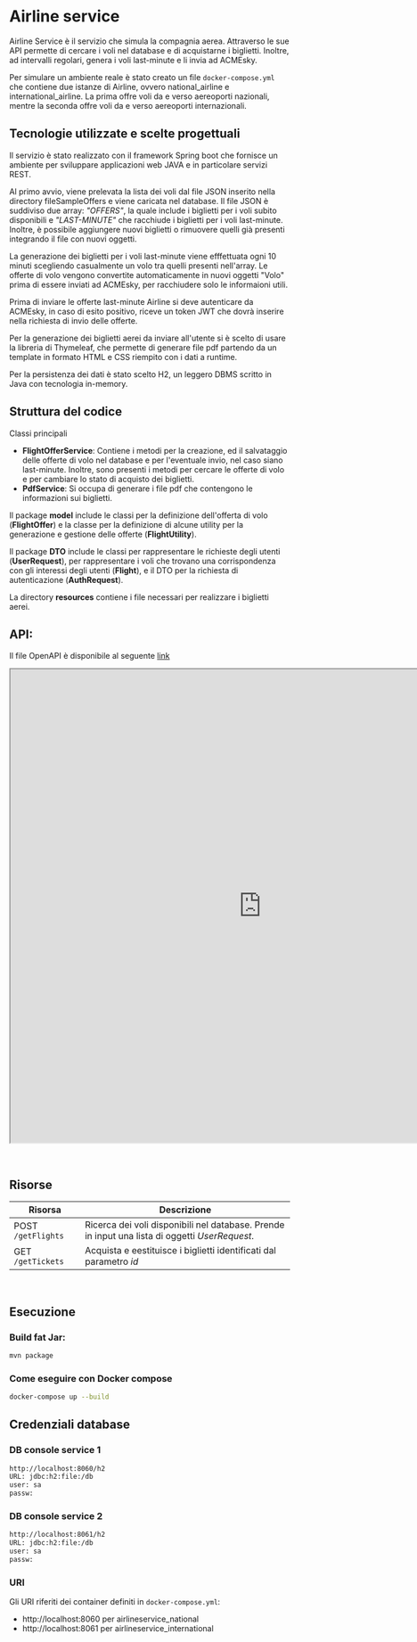 
# Airline service

Airline Service è il servizio che simula la compagnia aerea. 
Attraverso le sue API permette di cercare i voli nel database e di acquistarne i biglietti. Inoltre, ad intervalli regolari, genera i voli last-minute e li invia ad ACMEsky.

Per simulare un ambiente reale è stato creato un file `docker-compose.yml` che contiene due istanze di Airline, ovvero national_airline e international_airline.
La prima offre voli da e verso aereoporti nazionali, mentre la seconda offre voli da e verso aereoporti internazionali.

## Tecnologie utilizzate e scelte progettuali

Il servizio è stato realizzato con il framework Spring boot che fornisce un ambiente per sviluppare applicazioni web JAVA e in particolare servizi REST. 

Al primo avvio, viene prelevata la lista dei voli dal file JSON inserito nella directory fileSampleOffers e viene caricata nel database.
Il file JSON è suddiviso due array: *"OFFERS"*, la quale include i biglietti per i voli subito disponibili e *"LAST-MINUTE"*  che racchiude i biglietti per i voli last-minute. Inoltre, è possibile aggiungere nuovi biglietti o rimuovere quelli già presenti integrando il file con nuovi oggetti.

La generazione dei biglietti per i voli last-minute viene efffettuata ogni 10 minuti scegliendo casualmente un volo tra quelli presenti nell'array.
Le offerte di volo vengono convertite automaticamente in nuovi oggetti "Volo" prima di essere inviati ad ACMEsky, per racchiudere solo le informaioni utili.

Prima di inviare le offerte last-minute Airline si deve autenticare da ACMEsky, in caso di esito positivo, riceve un token JWT che dovrà inserire nella richiesta di invio delle offerte.

Per la generazione dei biglietti aerei da inviare all'utente si è scelto di usare la libreria di Thymeleaf, che permette di generare file pdf partendo da un template in formato HTML e CSS riempito con i dati a runtime.

Per la persistenza dei dati è stato scelto H2, un leggero DBMS scritto in Java con tecnologia in-memory.

## Struttura del codice
Classi principali
- **FlightOfferService**: Contiene i metodi per la creazione, ed il salvataggio delle offerte di volo nel database e per l'eventuale invio, nel caso siano last-minute.
Inoltre, sono presenti i metodi per cercare le offerte di volo e per cambiare lo stato di acquisto dei biglietti. 
- **PdfService**: Si occupa di generare i file pdf che contengono le informazioni sui biglietti.

Il package **model** include le classi per la definizione dell'offerta di volo (**FlightOffer**) e la classe per la definizione di alcune utility per la generazione e gestione delle offerte (**FlightUtility**).

Il package **DTO** include le classi per rappresentare le richieste degli utenti (**UserRequest**), per rappresentare i voli che trovano una corrispondenza con gli interessi degli utenti (**Flight**), e il DTO per la richiesta di autenticazione (**AuthRequest**).

La directory **resources** contiene i file necessari per realizzare i biglietti aerei.

## API:
Il file OpenAPI è disponibile al seguente [link](https://vallasc.github.io/ACMEsky/src/AirlineService/swagger.json)


<iframe title="API"
    width="900"
    height="850"
    class="hidden"
    src="
    https://vallasc.github.io/ACMEsky/src/SwaggerUI/index.html?src=https://vallasc.github.io/ACMEsky/src/AirlineService/swagger.json
    ">
</iframe>

&nbsp;

## Risorse
| Risorsa | Descrizione |
| - | - |
| POST `/getFlights` | Ricerca dei voli disponibili nel database. Prende in input una lista di oggetti *UserRequest*. |
| GET `/getTickets`  | Acquista e eestituisce i biglietti identificati dal parametro *id* |

&nbsp;

## Esecuzione 

### Build fat Jar:
```sh
mvn package
```

### Come eseguire con Docker compose
```sh
docker-compose up --build
```

## Credenziali database

### DB console service 1

```sh
http://localhost:8060/h2
URL: jdbc:h2:file:/db
user: sa
passw:
```

### DB console service 2

```sh
http://localhost:8061/h2
URL: jdbc:h2:file:/db
user: sa
passw:
```
### URI
Gli URI riferiti dei container definiti in `docker-compose.yml`:
- http://localhost:8060 per airlineservice_national
- http://localhost:8061 per airlineservice_international

&nbsp;
<div class="page-break"></div>
